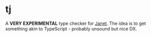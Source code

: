 # tj

A **VERY EXPERIMENTAL** type checker for [Janet](https://janet-lang.org/).
The idea is to get something akin to TypeScript - probably unsound but nice DX.
